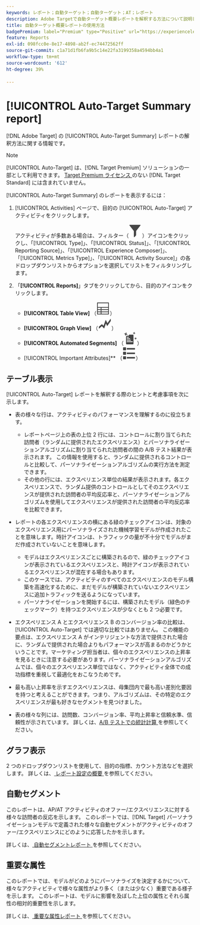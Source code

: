 ```yaml
---
keywords: レポート；自動ターゲット；自動ターゲット；AT；レポート
description: Adobe Targetで自動ターゲット概要レポートを解釈する方法について説明します。 このレポートから自動セグメント レポートと重要な属性レポートに切り替えることができます。
title: 自動ターゲット概要レポートの使用方法
badgePremium: label="Premium" type="Positive" url="https://experienceleague.adobe.com/docs/target/using/introduction/intro.html?lang=ja#premium newtab=true" tooltip="Target Premium に含まれる機能を確認してください。"
feature: Reports
exl-id: 098fcc0e-8e17-4898-ab2f-ec74472562ff
source-git-commit: c1a71d1fb6fa9b5c14e22fa3199358a4594bb4a1
workflow-type: tm+mt
source-wordcount: '612'
ht-degree: 39%

---
```


# [!UICONTROL Auto-Target Summary report]

[!DNL Adobe Target] の [!UICONTROL Auto-Target Summary] レポートの解釈方法に関する情報です。

>[!NOTE]
>
>[!UICONTROL Auto-Target] は、[!DNL Target Premium] ソリューションの一部として利用できます。 [Target Premium ライセンス ](/help/main/c-intro/intro.md#premium) のない [!DNL Target Standard] には含まれていません。

[!UICONTROL Auto-Target Summary] のレポートを表示するには：

1. [!UICONTROL Activities] ページで、目的の [!UICONTROL Auto-Target] アクティビティをクリックします。

   アクティビティが多数ある場合は、フィルター（![ フィルターアイコン ](/help/main/assets/icons/Filter.svg)）アイコンをクリックし、「[!UICONTROL Type]」、「[!UICONTROL Status]」、「[!UICONTROL Reporting Source]」、「[!UICONTROL Experience Composer]」、「[!UICONTROL Metrics Type]」、「[!UICONTROL Activity Source]」の各ドロップダウンリストからオプションを選択してリストをフィルタリングします。

1. 「**[!UICONTROL Reports]**」タブをクリックしてから、目的のアイコンをクリックします。

   * **[!UICONTROL Table View]** （![ テーブル表示アイコン ](/help/main/assets/icons/Table.svg)）
   * **[!UICONTROL Graph View]** （![ グラフ表示アイコン ](/help/main/assets/icons/GraphTrend.svg)）
   * **[!UICONTROL Automated Segments]** （![ 自動セグメントレポート ](/help/main/assets/icons/AutomatedSegment.svg)）
   * [!UICONTROL Important Attributes]** （![ 重要な属性アイコン ](/help/main/assets/icons/ViewList.svg)）

## テーブル表示

[!UICONTROL Auto-Target] レポートを解釈する際のヒントと考慮事項を次に示します。

* 表の様々な行は、アクティビティのパフォーマンスを理解するのに役立ちます。

   * レポートページ上の表の上位 2 行には、コントロールに割り当てられた訪問者（ランダムに提供されたエクスペリエンス）とパーソナライゼーションアルゴリズムに割り当てられた訪問者の間の A/B テスト結果が表示されます。 この情報を使用すると、ランダムに提供されるコントロールと比較して、パーソナライゼーションアルゴリズムの実行方法を測定できます。
   * その他の行には、エクスペリエンス単位の結果が表示されます。各エクスペリエンスで、ランダム提供のコントロールとしてそのエクスペリエンスが提供された訪問者の平均反応率と、パーソナライゼーションアルゴリズムを使用してエクスペリエンスが提供された訪問者の平均反応率を比較できます。

* レポートの各エクスペリエンスの横にある緑のチェックアイコンは、対象のエクスペリエンス用にパーソナライズされた機械学習モデルが作成されたことを意味します。時計アイコンは、トラフィックの量が不十分でモデルがまだ作成されていないことを意味します。

   * モデルはエクスペリエンスごとに構築されるので、緑のチェックアイコンが表示されているエクスペリエンスと、時計アイコンが表示されているエクスペリエンスが混在する場合もあります。
   * このケースでは、アクティビティのすべてのエクスペリエンスのモデル構築を高速化するために、まだモデルが構築されていないエクスペリエンスに追加トラフィックを送るようになっています。
   * パーソナライゼーションを開始するには、構築されたモデル（緑色のチェックマーク）を持つエクスペリエンスが少なくとも 2 つ必要です。

* エクスペリエンス A とエクスペリエンス B のコンバージョン率の比較は、[!UICONTROL Auto-Target] では適切な比較ではありません。 この機能の要点は、エクスペリエンス A がインテリジェントな方法で提供された場合に、ランダムで提供された場合よりもパフォーマンスが高まるのかどうかということです。マーケティング担当者は、個々のエクスペリエンスの上昇率を見るときに注意する必要があります。パーソナライゼーションアルゴリズムでは、個々のエクスペリエンス単位ではなく、アクティビティ全体での成功指標を重視して最適化をおこなうためです。
* 最も高い上昇率を示すエクスペリエンスは、母集団内で最も高い差別化要因を持つと考えることができます。つまり、アルゴリズムは、その特定のエクスペリエンスが最も好きなセグメントを見つけました。
* 表の様々な列には、訪問数、コンバージョン率、平均上昇率と信頼水準、信頼性が示されています。 詳しくは、[A/B テストでの統計計算 ](/help/main/c-reports/statistical-methodology/statistical-calculations.md) を参照してください。

## グラフ表示

2 つのドロップダウンリストを使用して、目的の指標、カウント方法などを選択します。 詳しくは、[ レポート設定の概要 ](/help/main/c-reports/c-report-settings/report-settings.md) を参照してください。

## 自動セグメント

このレポートは、AP/AT アクティビティのオファー/エクスペリエンスに対する様々な訪問者の反応を示します。 このレポートでは、[!DNL Target] パーソナライゼーションモデルで定義された様々な自動セグメントがアクティビティのオファー/エクスペリエンスにどのように応答したかを示します。

詳しくは、[ 自動セグメントレポート ](/help/main/c-reports/c-personalization-insights-reports/automated-segments-report.md) を参照してください。

## 重要な属性

このレポートでは、モデルがどのようにパーソナライズを決定するかについて、様々なアクティビティで様々な属性がより多く（または少なく）重要である様子を示します。 このレポートは、モデルに影響を及ぼした上位の属性とそれら属性の相対的重要性を示します。

詳しくは、[ 重要な属性レポート ](/help/main/c-reports/c-personalization-insights-reports/important-attributes-report.md) を参照してください。
